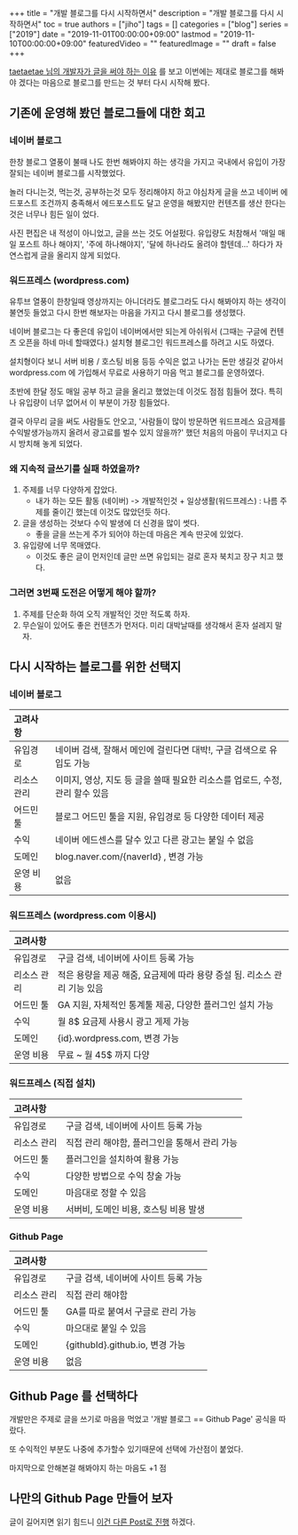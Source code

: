 +++
title = "개발 블로그를 다시 시작하면서"
description = "개발 블로그를 다시 시작하면서"
toc = true
authors = ["jiho"]
tags = []
categories = ["blog"]
series = ["2019"]
date =  "2019-11-01T00:00:00+09:00"
lastmod = "2019-11-10T00:00:00+09:00"
featuredVideo = ""
featuredImage = ""
draft = false
+++

[taetaetae 님의 개발자가 글을 써야 하는 이유](https://taetaetae.github.io/2019/10/27/a-reason-for-writing/) 를 보고 이번에는 제대로 블로그를 해봐야 겠다는 마음으로 블로그를 만드는 것 부터 다시 시작해 봤다.

## 기존에 운영해 봤던 블로그들에 대한 회고

### 네이버 블로그

한창 블로그 열풍이 불때 나도 한번 해봐야지 하는 생각을 가지고 국내에서 유입이 가장 잘되는 네이버 블로그를 시작했었다.

놀러 다니는것, 먹는것, 공부하는것 모두 정리해야지 하고 야심차게 글을 쓰고 네이버 에드포스트 조건까지 충족해서 에드포스트도 달고 운영을 해봤지만 컨텐츠를 생산 한다는 것은 너무나 힘든 일이 었다.

사진 편집은 내 적성이 아니었고, 글을 쓰는 것도 어설펐다. 유입량도 처참해서 '매일 매일 포스트 하나 해야지', '주에 하나해야지', '달에 하나라도 올려야 할텐데...' 하다가 자연스럽게 글을 올리지 않게 되었다.

### 워드프레스 (wordpress.com)

유투브 열풍이 한창일때 영상까지는 아니더라도 블로그라도 다시 해봐야지 하는 생각이 불연듯 들었고 다시 한번 해보자는 마음을 가지고 다시 블로그를 생성했다.

네이버 블로그는 다 좋은데 유입이 네이버에서만 되는게 아쉬워서 (그때는 구글에 컨텐츠 오픈을 하네 마네 할때였다.) 설치형 블로그인 워드프레스를 하려고 시도 하였다. 

설치형이다 보니 서버 비용 / 호스팅 비용 등등 수익은 없고 나가는 돈만 생길것 같아서 wordpress.com 에 가입해서 무료로 사용하기 마음 먹고 블로그를 운영하였다.

초반에 한달 정도 매일 공부 하고 글을 올리고 했었는데 이것도 점점 힘들어 졌다. 특히나 유입량이 너무 없어서 이 부분이 가장 힘들었다.

결국 아무리 글을 써도 사람들도 안오고, '사람들이 많이 방문하면 워드프레스 요금제를 수익발생가능까지 올려서 광고료를 벌수 있지 않을까?' 했던 처음의 마음이 무너지고 다시 방치해 놓게 되었다.

### 왜 지속적 글쓰기를 실패 하였을까?

1. 주제를 너무 다양하게 잡았다.
   - 내가 하는 모든 활동 (네이버) -> 개발적인것 + 일상생활(워드프레스) : 나름 주제를 줄이긴 했는데 이것도 많았던듯 하다.
2. 글을 생성하는 것보다 수익 발생에 더 신경을 많이 썻다.
   - 좋을 글을 쓰는게 주가 되어야 하는데 마음은 계속 딴곳에 있었다.
3. 유입량에 너무 목매였다.
   - 이것도 좋은 글이 먼저인데 글만 쓰면 유입되는 걸로 혼자 북치고 장구 치고 했다.

### 그러면 3번째 도전은 어떻게 해야 할까?

1. 주제를 단순화 하여 오직 개발적인 것만 적도록 하자.
2. 무슨일이 있어도 좋은 컨텐츠가 먼저다. 미리 대박날때를 생각해서 혼자 설레지 말자.


## 다시 시작하는 블로그를 위한 선택지

### 네이버 블로그

| 고려사항 |    |
|:-------|:-- |
| 유입경로 | 네이버 검색, 잘해서 메인에 걸린다면 대박!, 구글 검색으로 유입도 가능 |
| 리소스 관리 | 이미지, 영상, 지도 등 글을 쓸때 필요한 리소스를 업로드, 수정, 관리 할수 있음 |
| 어드민 툴 | 블로그 어드민 툴을 지원, 유입경로 등 다양한 데이터 제공 |
| 수익 | 네이버 에드센스를 달수 있고 다른 광고는 붙일 수 없음 |
| 도메인 | blog.naver.com/{naverId} , 변경 가능 |
| 운영 비용 | 없음 |

### 워드프레스 (wordpress.com 이용시)

| 고려사항 |    |
|:-------|:-- |
| 유입경로 | 구글 검색, 네이버에 사이트 등록 가능 |
| 리소스 관리 | 적은 용량을 제공 해줌, 요금제에 따라 용량 증설 됨. 리소스 관리 기능 있음 |
| 어드민 툴 | GA 지원, 자체적인 통계툴 제공, 다양한 플러그인 설치 가능 |
| 수익 | 월 8$ 요금제 사용시 광고 게제 가능 |
| 도메인 | {id}.wordpress.com, 변경 가능 |
| 운영 비용 | 무료 ~ 월 45$ 까지 다양 |

### 워드프레스 (직접 설치)

| 고려사항 |    |
|:-------|:-- |
| 유입경로 | 구글 검색, 네이버에 사이트 등록 가능 |
| 리소스 관리 | 직접 관리 해야함, 플러그인을 통해서 관리 가능 |
| 어드민 툴 | 플러그인을 설치하여 활용 가능 |
| 수익 | 다양한 방법으로 수익 창술 가능 |
| 도메인 | 마음대로 정할 수 있음 | 
| 운영 비용 | 서버비, 도메인 비용, 호스팅 비용 발생 |

### Github Page

| 고려사항 |    |
|:-------|:-- |
| 유입경로 | 구글 검색, 네이버에 사이트 등록 가능 |
| 리소스 관리 | 직접 관리 해야함 |
| 어드민 툴 | GA를 따로 붙여서 구글로 관리 가능 |
| 수익 | 마으대로 붙일 수 있음 |
| 도메인 | {githubId}.github.io, 변경 가능 | 
| 운영 비용 | 없음 |

## Github Page 를 선택하다

개발만은 주제로 글을 쓰기로 마음을 먹었고 '개발 블로그 == Github Page' 공식을 따랐다.

또 수익적인 부분도 나중에 추가할수 있기때문에 선택에 가산점이 붙었다.

마지막으로 안해본걸 해봐야지 하는 마음도 +1 점

## 나만의 Github Page 만들어 보자

글이 길어지면 읽기 힘드니 [이건 다른 Post로 진행](https://4ppl3hun73r.github.io/post/2019/11/createGithubPage) 하겠다.